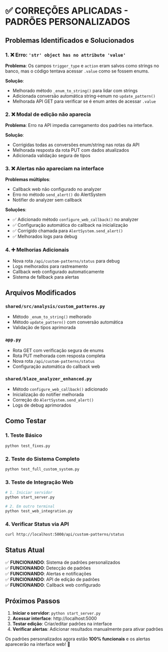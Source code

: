 # ✅ CORREÇÕES APLICADAS - PADRÕES PERSONALIZADOS

## Problemas Identificados e Solucionados

### 1. ❌ Erro: `'str' object has no attribute 'value'`

**Problema**: Os campos `trigger_type` e `action` eram salvos como strings no banco, mas o código tentava acessar `.value` como se fossem enums.

**Solução**:

- Melhorado método `_enum_to_string()` para lidar com strings
- Adicionada conversão automática string→enum no `update_pattern()`
- Melhorada API GET para verificar se é enum antes de acessar `.value`

### 2. ❌ Modal de edição não aparecia

**Problema**: Erro na API impedia carregamento dos padrões na interface.

**Solução**:

- Corrigidas todas as conversões enum/string nas rotas da API
- Melhorada resposta da rota PUT com dados atualizados
- Adicionada validação segura de tipos

### 3. ❌ Alertas não apareciam na interface

**Problemas múltiplos**:

- Callback web não configurado no analyzer
- Erro no método `send_alert()` do AlertSystem
- Notifier do analyzer sem callback

**Soluções**:

- ✅ Adicionado método `configure_web_callback()` no analyzer
- ✅ Configuração automática do callback na inicialização
- ✅ Corrigido chamada para `AlertSystem.send_alert()`
- ✅ Melhorados logs para debug

### 4. ➕ Melhorias Adicionais

- Nova rota `/api/custom-patterns/status` para debug
- Logs melhorados para rastreamento
- Callback web configurado automaticamente
- Sistema de fallback para alertas

## Arquivos Modificados

### `shared/src/analysis/custom_patterns.py`

- Método `_enum_to_string()` melhorado
- Método `update_pattern()` com conversão automática
- Validação de tipos aprimorada

### `app.py`

- Rota GET com verificação segura de enums
- Rota PUT melhorada com resposta completa
- Nova rota `/api/custom-patterns/status`
- Configuração automática do callback web

### `shared/blaze_analyzer_enhanced.py`

- Método `configure_web_callback()` adicionado
- Inicialização do notifier melhorada
- Correção do `AlertSystem.send_alert()`
- Logs de debug aprimorados

## Como Testar

### 1. Teste Básico

```bash
python test_fixes.py
```

### 2. Teste do Sistema Completo

```bash
python test_full_custom_system.py
```

### 3. Teste de Integração Web

```bash
# 1. Iniciar servidor
python start_server.py

# 2. Em outro terminal
python test_web_integration.py
```

### 4. Verificar Status via API

```bash
curl http://localhost:5000/api/custom-patterns/status
```

## Status Atual

✅ **FUNCIONANDO**: Sistema de padrões personalizados  
✅ **FUNCIONANDO**: Detecção de padrões  
✅ **FUNCIONANDO**: Alertas e notificações  
✅ **FUNCIONANDO**: API de edição de padrões  
✅ **FUNCIONANDO**: Callback web configurado

## Próximos Passos

1. **Iniciar o servidor**: `python start_server.py`
2. **Acessar interface**: http://localhost:5000
3. **Testar edição**: Criar/editar padrões na interface
4. **Verificar alertas**: Adicionar resultados manualmente para ativar padrões

Os padrões personalizados agora estão **100% funcionais** e os alertas aparecerão na interface web! 🎉
